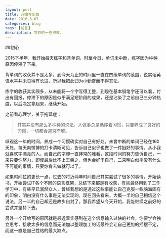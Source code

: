 ```yaml
---
layout: post
title: 开始写东西
date: 2016-3-07
categories: blog
tags: [前言]
description: 写作的一些初衷。
---
```


##初心

2015下半年，我开始每天练字和背单词，时至今日，单词未中断，练字因为种种原因停滞了下来。

背单词的收获并不是太多，到今天为止的时间里一直在四级单词的范围，说实话英语水平并未见得有长进，所以我把此归为小勤奋而不得其法。

练字的收获其实颇多，从未能将一个字写得工整，到现在基本钢笔字还可以看，付出有回报，停滞下的原因是似乎满足短阶段的成果，还是沾染了之前自己三分钟热度，以后决定拿起来，继续开始。


之前看心理学，关于拖延症：

>其实并没有那么多种种的说法，人做事总是循序着习惯，只要养成了良好的习惯，一切都会迎刃而解。

纵观这一年的时间，养成一个习惯确实对自己有好处，未曾中断的单词已经在160天处，每天向微博的打卡清晰可见，告诉自己似乎也做了一件挺好的事情。从小我就喜欢字漂亮的人，而自己的字却一直非常的难看，这段时间的努力告诉自己，一来只要你努力，即使最后比不上王羲之，但也会好于自己，二来明白似乎没有什么不可能的事情，只要你肯去做就可以了。

如果时间拉的更长一点，过去的将近两年时间自己其实尝试了很多的事情，开始读书，开始尝试IT各个不同的语言框架，总结下来都是有收获，有些最终用到了工作学习中，有些早已泯然众人，曾经我想的是通过这些事能让自己克服一些脑海固有的印象，明白没有什么事是无法实现的，现在回头看来，大概一半的自己相信这个说法，另一半的自己却还是故步自封了。那我希望从今天开始，我能继续之前好的尝试并坚持下去。

另外一个开始写的原因就是最近着实感到在这个信息输入过快的社会，你要学会独立思考，接收太多的信息而无法加以整理加工的话最终会让自己更加的摇摆不定，而这一直是自己性格的最大缺点。













